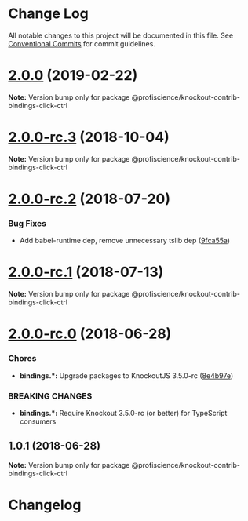 # Change Log

All notable changes to this project will be documented in this file.
See [Conventional Commits](https://conventionalcommits.org) for commit guidelines.

# [2.0.0](https://github.com/Profiscience/knockout-contrib/compare/@profiscience/knockout-contrib-bindings-click-ctrl@2.0.0-rc.3...@profiscience/knockout-contrib-bindings-click-ctrl@2.0.0) (2019-02-22)

**Note:** Version bump only for package @profiscience/knockout-contrib-bindings-click-ctrl

<a name="2.0.0-rc.3"></a>

# [2.0.0-rc.3](https://github.com/Profiscience/knockout-contrib/compare/@profiscience/knockout-contrib-bindings-click-ctrl@2.0.0-rc.2...@profiscience/knockout-contrib-bindings-click-ctrl@2.0.0-rc.3) (2018-10-04)

**Note:** Version bump only for package @profiscience/knockout-contrib-bindings-click-ctrl

<a name="2.0.0-rc.2"></a>

# [2.0.0-rc.2](https://github.com/Profiscience/knockout-contrib/compare/@profiscience/knockout-contrib-bindings-click-ctrl@2.0.0-rc.1...@profiscience/knockout-contrib-bindings-click-ctrl@2.0.0-rc.2) (2018-07-20)

### Bug Fixes

- Add babel-runtime dep, remove unnecessary tslib dep ([9fca55a](https://github.com/Profiscience/knockout-contrib/commit/9fca55a))

<a name="2.0.0-rc.1"></a>

# [2.0.0-rc.1](https://github.com/Profiscience/knockout-contrib/compare/@profiscience/knockout-contrib-bindings-click-ctrl@2.0.0-rc.0...@profiscience/knockout-contrib-bindings-click-ctrl@2.0.0-rc.1) (2018-07-13)

**Note:** Version bump only for package @profiscience/knockout-contrib-bindings-click-ctrl

<a name="2.0.0-rc.0"></a>

# [2.0.0-rc.0](https://github.com/Profiscience/knockout-contrib/compare/@profiscience/knockout-contrib-bindings-click-ctrl@1.0.1...@profiscience/knockout-contrib-bindings-click-ctrl@2.0.0-rc.0) (2018-06-28)

### Chores

- **bindings.\*:** Upgrade packages to KnockoutJS 3.5.0-rc ([8e4b97e](https://github.com/Profiscience/knockout-contrib/commit/8e4b97e))

### BREAKING CHANGES

- **bindings.\*:** Require Knockout 3.5.0-rc (or better) for TypeScript consumers

<a name="1.0.1"></a>

## 1.0.1 (2018-06-28)

**Note:** Version bump only for package @profiscience/knockout-contrib-bindings-click-ctrl

# Changelog
